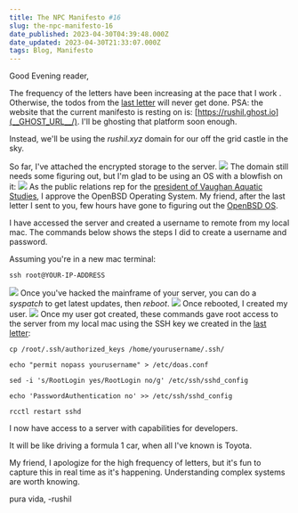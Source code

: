 ```yaml
---
title: The NPC Manifesto #16
slug: the-npc-manifesto-16
date_published: 2023-04-30T04:39:48.000Z
date_updated: 2023-04-30T21:33:07.000Z
tags: Blog, Manifesto
---
```


Good Evening reader,

The frequency of the letters have been increasing at the pace that I work . Otherwise, the todos from the [last letter](__GHOST_URL__/blog/the-npc-manifesto-15/) will never get done. PSA: the website that the current manifesto is resting on is: [https://rushil.ghost.io](__GHOST_URL__/). I'll be ghosting that platform soon enough.

Instead, we'll be using the *rushil.xyz* domain for our off the grid castle in the sky.

So far, I've attached the encrypted storage to the server.
![](__GHOST_URL__/content/images/2023/04/Screen-Shot-2023-04-29-at-9.47.53-PM.png)
The domain still needs some figuring out, but I'm glad to be using an OS with a blowfish on it:
![](__GHOST_URL__/content/images/2023/04/Screen-Shot-2023-04-29-at-11.46.36-PM.png)
As the public relations rep for the [president of Vaughan Aquatic Studies](https://www.youtube.com/watch?v=zqFTwZbe-ig), I approve the OpenBSD Operating System. My friend, after the last letter I sent to you, few hours have gone to figuring out the [OpenBSD OS](https://www.openbsd.org/goals.html). 

I have accessed the server and created a username to remote from my local mac. The commands below shows the steps I did to create a username and password. 

Assuming you're in a new mac terminal:

    ssh root@YOUR-IP-ADDRESS
    

![](__GHOST_URL__/content/images/2023/04/Screen-Shot-2023-04-29-at-10.39.06-PM.png)
Once you've hacked the mainframe of your server, you can do a *syspatch* to get latest updates, then *reboot*.
![](__GHOST_URL__/content/images/2023/04/Screen-Shot-2023-04-29-at-10.45.01-PM.png)
Once rebooted, I created my user.
![](__GHOST_URL__/content/images/2023/04/Screen-Shot-2023-04-29-at-11.03.23-PM.png)
Once my user got created, these commands gave root access to the server from my local mac using the SSH key we created in the [last letter](__GHOST_URL__/blog/the-npc-manifesto-15/):

    cp /root/.ssh/authorized_keys /home/yourusername/.ssh/
        
    echo "permit nopass yourusername" > /etc/doas.conf
    
    sed -i 's/RootLogin yes/RootLogin no/g' /etc/ssh/sshd_config
    
    echo 'PasswordAuthentication no' >> /etc/ssh/sshd_config
    
    rcctl restart sshd
    

I now have access to a server with capabilities for developers. 

It will be like driving a formula 1 car, when all I've known is Toyota. 

My friend, I apologize for the high frequency of letters, but it's fun to capture this in real time as it's happening. Understanding complex systems are worth knowing.

pura vida,
-rushil
